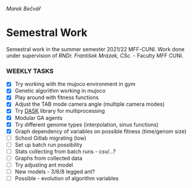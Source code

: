 *Marek Bečvář*

# Semestral Work

Semestral work in the summer semester 2021/22 MFF-CUNI.
Work done under supervision of *RNDr. František Mrázek, CSc.* - Faculty MFF CUNI.

### WEEKLY TASKS
- [x] Try working with the mujoco environment in gym
- [x] Genetic algorithm working in mujoco
- [x] Play around with fitness functions
- [x] Adjust the TAB mode camera angle (multiple camera modes)
- [x] Try [DASK](https://dask.org/) library for multiprocessing
- [x] Modular GA agents
- [x] Try different genome types (interpolation, sinus functions)
- [x] Graph dependency of variables on possible fitness (time/genom size)
- [ ] School Gitlab migrating (low)
- [ ] Set up batch run possibility
- [ ] Stats collecting from batch runs - csv/...?
- [ ] Graphs from collected data
- [ ] Try adjusting ant model
- [ ] New models - 3/6/8 legged ant?
- [ ] Possible - evolution of algorithm variables

<!-- mayavi 4.7.4 --> 

